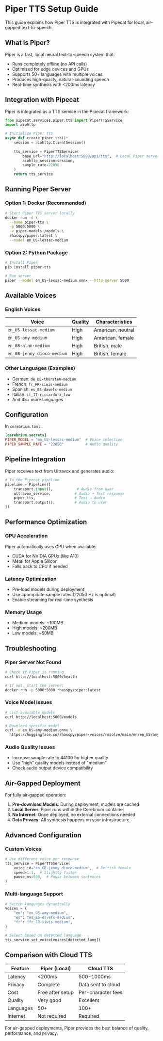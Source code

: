 # Piper TTS Setup Guide

This guide explains how Piper TTS is integrated with Pipecat for local, air-gapped text-to-speech.

## What is Piper?

Piper is a fast, local neural text-to-speech system that:
- Runs completely offline (no API calls)
- Optimized for edge devices and GPUs
- Supports 50+ languages with multiple voices
- Produces high-quality, natural-sounding speech
- Real-time synthesis with <200ms latency

## Integration with Pipecat

Piper is integrated as a TTS service in the Pipecat framework:

```python
from pipecat.services.piper.tts import PiperTTSService
import aiohttp

# Initialize Piper TTS
async def create_piper_tts():
    session = aiohttp.ClientSession()
    
    tts_service = PiperTTSService(
        base_url="http://localhost:5000/api/tts",  # Local Piper server
        aiohttp_session=session,
        sample_rate=22050
    )
    return tts_service
```

## Running Piper Server

### Option 1: Docker (Recommended)
```bash
# Start Piper TTS server locally
docker run -d \
  --name piper-tts \
  -p 5000:5000 \
  -v piper-models:/models \
  rhasspy/piper:latest \
  --model en_US-lessac-medium
```

### Option 2: Python Package
```bash
# Install Piper
pip install piper-tts

# Run server
piper --model en_US-lessac-medium.onnx --http-server 5000
```

## Available Voices

### English Voices
| Voice | Quality | Characteristics |
|-------|---------|----------------|
| `en_US-lessac-medium` | High | American, neutral |
| `en_US-amy-medium` | High | American, female |
| `en_GB-alan-medium` | High | British, male |
| `en_GB-jenny_dioco-medium` | High | British, female |

### Other Languages (Examples)
- German: `de_DE-thorsten-medium`
- French: `fr_FR-siwis-medium`
- Spanish: `es_ES-davefx-medium`
- Italian: `it_IT-riccardo-x_low`
- And 45+ more languages

## Configuration

In `cerebrium.toml`:
```toml
[cerebrium.secrets]
PIPER_MODEL = "en_US-lessac-medium"  # Voice selection
PIPER_SAMPLE_RATE = "22050"          # Audio quality
```

## Pipeline Integration

Piper receives text from Ultravox and generates audio:

```python
# In the Pipecat pipeline
pipeline = Pipeline([
    transport.input(),           # Audio from user
    ultravox_service,           # Audio → Text response
    piper_tts,                  # Text → Audio
    transport.output(),         # Audio to user
])
```

## Performance Optimization

### GPU Acceleration
Piper automatically uses GPU when available:
- CUDA for NVIDIA GPUs (like A10)
- Metal for Apple Silicon
- Falls back to CPU if needed

### Latency Optimization
- Pre-load models during deployment
- Use appropriate sample rates (22050 Hz is optimal)
- Enable streaming for real-time synthesis

### Memory Usage
- Medium models: ~100MB
- High models: ~200MB
- Low models: ~50MB

## Troubleshooting

### Piper Server Not Found
```bash
# Check if Piper is running
curl http://localhost:5000/health

# If not, start the server:
docker run -p 5000:5000 rhasspy/piper:latest
```

### Voice Model Issues
```bash
# List available models
curl http://localhost:5000/models

# Download specific model
curl -o en_US-amy-medium.onnx \
  https://huggingface.co/rhasspy/piper-voices/resolve/main/en/en_US/amy/medium/en_US-amy-medium.onnx
```

### Audio Quality Issues
- Increase sample rate to 44100 for higher quality
- Use "high" quality models instead of "medium"
- Check audio output device compatibility

## Air-Gapped Deployment

For fully air-gapped operation:

1. **Pre-download Models**: During deployment, models are cached
2. **Local Server**: Piper runs within the Cerebrium container
3. **No Internet**: Once deployed, no external connections needed
4. **Data Privacy**: All synthesis happens on your infrastructure

## Advanced Configuration

### Custom Voices
```python
# Use different voice per response
tts_service = PiperTTSService(
    voice_id="en_GB-jenny_dioco-medium",  # British female
    speed=1.1,  # Slightly faster
    pause_ms=500,  # Pause between sentences
)
```

### Multi-language Support
```python
# Switch languages dynamically
voices = {
    "en": "en_US-amy-medium",
    "es": "es_ES-davefx-medium",
    "fr": "fr_FR-siwis-medium",
}

# Select based on detected language
tts_service.set_voice(voices[detected_lang])
```

## Comparison with Cloud TTS

| Feature | Piper (Local) | Cloud TTS |
|---------|---------------|-----------|
| Latency | <200ms | 500-1000ms |
| Privacy | Complete | Data sent to cloud |
| Cost | Free after setup | Per-character fees |
| Quality | Very good | Excellent |
| Languages | 50+ | 100+ |
| Internet | Not required | Required |

For air-gapped deployments, Piper provides the best balance of quality, performance, and privacy. 